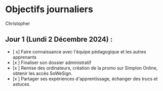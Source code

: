 # Objectifs journaliers

Christopher

## Jour 1 (Lundi 2 Décembre 2024) :

- [ x] Faire connaissance avec l'équipe pédagogique et les autres apprenants
- [x ] Finaliser son dossier administratif
- [x ] Remise des ordinateurs, création de la promo sur Simplon Online, obtenir les accès SoWeSign.
- [x ] Partager ses expériences d'apprentissage, échanger des trucs et astuces.
